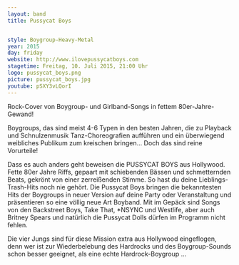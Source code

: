 ```yaml
---
layout: band
title: Pussycat Boys


style: Boygroup-Heavy-Metal
year: 2015
day: friday
website: http://www.ilovepussycatboys.com
stagetime: Freitag, 10. Juli 2015, 21:00 Uhr
logo: pussycat_boys.png
picture: pussycat_boys.jpg
youtube: pSXY3vLQorI
---
```

Rock-Cover von Boygroup- und Girlband-Songs in fettem 80er-Jahre-Gewand!


Boygroups, das sind meist 4-6 Typen in den besten Jahren, die zu Playback und
Schnulzenmusik Tanz-Choreografien aufführen und ein überwiegend weibliches
Publikum zum kreischen bringen… Doch das sind reine Vorurteile!


Dass es auch anders geht beweisen die PUSSYCAT BOYS aus Hollywood. Fette 80er
Jahre Riffs, gepaart mit schiebenden Bässen und schmetternden Beats, gekrönt
von einer zerreißenden Stimme. So hast du deine Lieblings-Trash-Hits noch nie
gehört. Die Pussycat Boys bringen die bekanntesten Hits der Boygroups in neuer
Version auf deine Party oder Veranstaltung und präsentieren so eine völlig
neue Art Boyband. Mit im Gepäck sind Songs von den Backstreet Boys, Take That,
*NSYNC und Westlife, aber auch Britney Spears und natürlich die Pussycat Dolls
dürfen im Programm nicht fehlen.


Die vier Jungs sind für diese Mission extra aus Hollywood eingeflogen, denn
wer ist zur Wiederbelebung des Hardrocks und des Boygroup-Sounds schon besser
geeignet, als eine echte Hardrock-Boygroup ...
